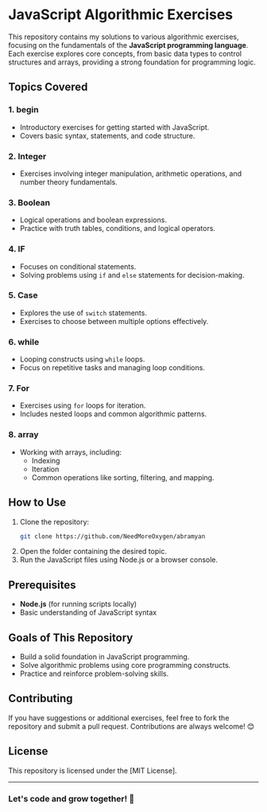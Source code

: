 # JavaScript Algorithmic Exercises

This repository contains my solutions to various algorithmic exercises, focusing on the fundamentals of the **JavaScript programming language**. Each exercise explores core concepts, from basic data types to control structures and arrays, providing a strong foundation for programming logic.

## Topics Covered

### 1. **begin**
   - Introductory exercises for getting started with JavaScript.
   - Covers basic syntax, statements, and code structure.

### 2. **Integer**
   - Exercises involving integer manipulation, arithmetic operations, and number theory fundamentals.

### 3. **Boolean**
   - Logical operations and boolean expressions.
   - Practice with truth tables, conditions, and logical operators.

### 4. **IF**
   - Focuses on conditional statements.
   - Solving problems using `if` and `else` statements for decision-making.

### 5. **Case**
   - Explores the use of `switch` statements.
   - Exercises to choose between multiple options effectively.

### 6. **while**
   - Looping constructs using `while` loops.
   - Focus on repetitive tasks and managing loop conditions.

### 7. **For**
   - Exercises using `for` loops for iteration.
   - Includes nested loops and common algorithmic patterns.

### 8. **array**
   - Working with arrays, including:
     - Indexing
     - Iteration
     - Common operations like sorting, filtering, and mapping.

## How to Use
1. Clone the repository:
   ```bash
   git clone https://github.com/NeedMoreOxygen/abramyan
   ```
2. Open the folder containing the desired topic.
3. Run the JavaScript files using Node.js or a browser console.

## Prerequisites
- **Node.js** (for running scripts locally)
- Basic understanding of JavaScript syntax

## Goals of This Repository
- Build a solid foundation in JavaScript programming.
- Solve algorithmic problems using core programming constructs.
- Practice and reinforce problem-solving skills.

## Contributing
If you have suggestions or additional exercises, feel free to fork the repository and submit a pull request. Contributions are always welcome! 😊

## License
This repository is licensed under the [MIT License].

---

### Let's code and grow together! 🚀
```
